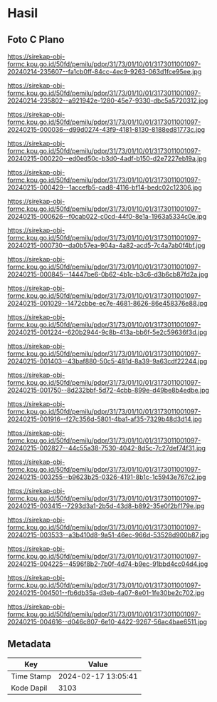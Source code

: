 # Hasil

## Foto C Plano

https://sirekap-obj-formc.kpu.go.id/50fd/pemilu/pdpr/31/73/01/10/01/3173011001097-20240214-235607--fa1cb0ff-84cc-4ec9-9263-063d1fce95ee.jpg

https://sirekap-obj-formc.kpu.go.id/50fd/pemilu/pdpr/31/73/01/10/01/3173011001097-20240214-235802--a921942e-1280-45e7-9330-dbc5a5720312.jpg

https://sirekap-obj-formc.kpu.go.id/50fd/pemilu/pdpr/31/73/01/10/01/3173011001097-20240215-000036--d99d0274-43f9-4181-8130-8188ed81773c.jpg

https://sirekap-obj-formc.kpu.go.id/50fd/pemilu/pdpr/31/73/01/10/01/3173011001097-20240215-000220--ed0ed50c-b3d0-4adf-b150-d2e7227eb19a.jpg

https://sirekap-obj-formc.kpu.go.id/50fd/pemilu/pdpr/31/73/01/10/01/3173011001097-20240215-000429--1accefb5-cad8-4116-bf14-bedc02c12306.jpg

https://sirekap-obj-formc.kpu.go.id/50fd/pemilu/pdpr/31/73/01/10/01/3173011001097-20240215-000626--f0cab022-c0cd-44f0-8e1a-1963a5334c0e.jpg

https://sirekap-obj-formc.kpu.go.id/50fd/pemilu/pdpr/31/73/01/10/01/3173011001097-20240215-000730--da0b57ea-904a-4a82-acd5-7c4a7ab0f4bf.jpg

https://sirekap-obj-formc.kpu.go.id/50fd/pemilu/pdpr/31/73/01/10/01/3173011001097-20240215-000845--14447be6-0b62-4b1c-b3c6-d3b6cb87fd2a.jpg

https://sirekap-obj-formc.kpu.go.id/50fd/pemilu/pdpr/31/73/01/10/01/3173011001097-20240215-001029--1472cbbe-ec7e-4681-8626-86e458376e88.jpg

https://sirekap-obj-formc.kpu.go.id/50fd/pemilu/pdpr/31/73/01/10/01/3173011001097-20240215-001224--620b2944-9c8b-413a-bb6f-5e2c59636f3d.jpg

https://sirekap-obj-formc.kpu.go.id/50fd/pemilu/pdpr/31/73/01/10/01/3173011001097-20240215-001403--43baf880-50c5-481d-8a39-9a63cdf22244.jpg

https://sirekap-obj-formc.kpu.go.id/50fd/pemilu/pdpr/31/73/01/10/01/3173011001097-20240215-001750--8d232bbf-5d72-4cbb-899e-d49be8b4edbe.jpg

https://sirekap-obj-formc.kpu.go.id/50fd/pemilu/pdpr/31/73/01/10/01/3173011001097-20240215-001916--f27c356d-5801-4ba1-af35-7329b48d3d14.jpg

https://sirekap-obj-formc.kpu.go.id/50fd/pemilu/pdpr/31/73/01/10/01/3173011001097-20240215-002827--44c55a38-7530-4042-8d5c-7c27def74f31.jpg

https://sirekap-obj-formc.kpu.go.id/50fd/pemilu/pdpr/31/73/01/10/01/3173011001097-20240215-003255--b9623b25-0326-4191-8b1c-1c5943e767c2.jpg

https://sirekap-obj-formc.kpu.go.id/50fd/pemilu/pdpr/31/73/01/10/01/3173011001097-20240215-003415--7293d3a1-2b5d-43d8-b892-35e0f2bf179e.jpg

https://sirekap-obj-formc.kpu.go.id/50fd/pemilu/pdpr/31/73/01/10/01/3173011001097-20240215-003533--a3b410d8-9a51-46ec-966d-53528d900b87.jpg

https://sirekap-obj-formc.kpu.go.id/50fd/pemilu/pdpr/31/73/01/10/01/3173011001097-20240215-004225--4596f8b2-7b0f-4d74-b9ec-91bbd4cc04d4.jpg

https://sirekap-obj-formc.kpu.go.id/50fd/pemilu/pdpr/31/73/01/10/01/3173011001097-20240215-004501--fb6db35a-d3eb-4a07-8e01-1fe30be2c702.jpg

https://sirekap-obj-formc.kpu.go.id/50fd/pemilu/pdpr/31/73/01/10/01/3173011001097-20240215-004616--d046c807-6e10-4422-9267-56ac4bae6511.jpg


## Metadata

| Key        | Value               |
| ---------- | ------------------- |
| Time Stamp | 2024-02-17 13:05:41 |
| Kode Dapil | 3103                |



